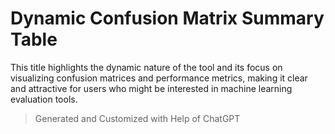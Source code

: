 # Dynamic Confusion Matrix Summary Table
 This title highlights the dynamic nature of the tool and its focus on
visualizing confusion matrices and performance metrics, making it clear
and attractive for users who might be interested in machine learning
evaluation tools.

> Generated and Customized with Help of ChatGPT